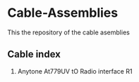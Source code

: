# Cable-Assemblies
This the repository of the cable asemblies
## Cable index 
1) Anytone At779UV tO Radio interface R1
